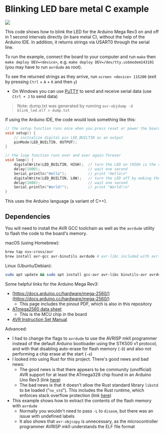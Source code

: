 # Blinking LED bare metal C example

![](blinking.gif)

This code shows how to blink the LED for the Arduino Mega Rev3 on and off in 1 second intervals directly (in bare metal C), without the help of the Arduino IDE. In addition, it returns strings via USART0 through the serial line.

To run the example, connect the board to your computer and run `make` then `make deploy DEV=<device>`, e.g. `make deploy DEV=/dev/tty.usbmodem143101` (you may have to run `avrdude` as root).

To see the returned strings as they arrive, run `screen <device> 115200` (exit by pressing `Ctrl` + `A` + `K` and then `y`)

- On Windows you can use [PuTTY](https://www.putty.org) to send and receive serial data (use `Ctrl + J` to send data)

> Note: dump.txt was generated by running `avr-objdump -d blink_led.elf > dump.txt`

If using the Arduino IDE, the code would look something like this:

```cpp
// the setup function runs once when you press reset or power the board
void setup() {
    // initialize digital pin LED_BUILTIN as an output
    pinMode(LED_BUILTIN, OUTPUT);
}

// the loop function runs over and over again forever
void loop() {
    digitalWrite(LED_BUILTIN, HIGH);  // turn the LED on (HIGH is the voltage level)
    delay(1000);                      // wait one second
    Serial.println("Hello");          // print "Hello\n"
    digitalWrite(LED_BUILTIN, LOW);   // turn the LED off by making the voltage LOW
    delay(1000);                      // wait one second
    Serial.println("World!");         // print "World!\n"
}
```

This uses the Arduino language (a variant of C++).

## Dependencies

You will need to install the AVR GCC toolchain as well as the `avrdude` utility to flash the code to the board's memory.

macOS (using Homebrew):

```bash
brew tap osx-cross/avr
brew install avr-gcc avr-binutils avrdude # avr-libc included with avr-gcc
```

Linux (Ubuntu/Debian):

```bash
sudo apt update && sudo apt install gcc-avr avr-libc binutils-avr avrdude
```

Some helpful links for the Arduino Mega Rev3:

- [https://docs.arduino.cc/hardware/mega-2560/](https://docs.arduino.cc/hardware/mega-2560/)
    - This page includes the pinout PDF, which is also in this repository
- [ATmega2560 data sheet](https://ww1.microchip.com/downloads/aemDocuments/documents/OTH/ProductDocuments/DataSheets/ATmega640-1280-1281-2560-2561-Datasheet-DS40002211A.pdf)
    - This is the MCU chip in the board
- [AVR Instruction Set Manual](https://ww1.microchip.com/downloads/en/DeviceDoc/AVR-InstructionSet-Manual-DS40002198.pdf)

Advanced:

- I had to change the flags to `avrdude` to use the AVRISP mkII programmer instead of the default Arduino bootloader using the STK500 v1 protocol, and with that disabling auto-erase for flash memory (`-D`) and also not performing a chip erase at the start (`-e`)
- I looked into using Rust for this project. There's good news and bad news:
    - The good news is that there appears to be community (unofficial) AVR support for at least the ATmega328 chip found in an Arduino Uno Rev3 (link [here](https://doc.rust-lang.org/nightly/rustc/platform-support.html#tier-3))
    - The bad news is that it doesn't allow the Rust standard library `libstd` to be loaded ("`no_std`"). This includes the Rust runtime, which enforces stack overflow protection (link [here](https://docs.rust-embedded.org/book/intro/no-std.html#the-libstd-runtime))
- This example shows how to extract the contents of the flash memory with `avrdude`
    - Normally you wouldn't need to pass `-L` to `disasm`, but there was an issue with undefined labels
    - It also shows that `avr-objcopy` is unnecessary, as the microcontroller programmer AVRISP mkII understands the ELF file format
